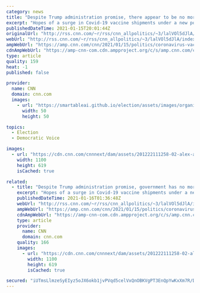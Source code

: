 ```yaml
---
category: news
title: "Despite Trump administration promise, there appear to be no more 'reserve' 2nd vaccine doses to release"
excerpt: "Hopes of a surge in Covid-19 vaccine shipments under a new policy to release second doses held in reserve appear to be evaporating -- with the revelation that those doses have already been distributed, contrary to recent indications by the Trump administration.\n    \n"
publishedDateTime: 2021-01-15T20:01:44Z
originalUrl: "http://rss.cnn.com/~r/rss/cnn_allpolitics/~3/lalVOl5dJlA/index.html"
webUrl: "http://rss.cnn.com/~r/rss/cnn_allpolitics/~3/lalVOl5dJlA/index.html"
ampWebUrl: "https://amp.cnn.com/cnn/2021/01/15/politics/coronavirus-vaccine-reserve-dose/index.html"
cdnAmpWebUrl: "https://amp-cnn-com.cdn.ampproject.org/c/s/amp.cnn.com/cnn/2021/01/15/politics/coronavirus-vaccine-reserve-dose/index.html"
type: article
quality: 159
heat: -1
published: false

provider:
  name: CNN
  domain: cnn.com
  images:
    - url: "https://smartableai.github.io/election/assets/images/organizations/cnn.com-50x50.jpg"
      width: 50
      height: 50

topics:
  - Election
  - Democratic Voice

images:
  - url: "https://cdn.cnn.com/cnnnext/dam/assets/201222111258-02-alex-azar-vaccine-1222-super-tease.jpg"
    width: 1100
    height: 619
    isCached: true

related:
  - title: "Despite Trump administration promise, government has no more 'reserve' 2nd vaccine doses"
    excerpt: "Hopes of a surge in Covid-19 vaccine shipments under a new policy to release second doses held in reserve appear to be evaporating -- with the revelation that those doses have already been distributed, contrary to recent indications by the Trump administration.\n    \n"
    publishedDateTime: 2021-01-16T01:36:48Z
    webUrl: "http://rss.cnn.com/~r/rss/cnn_allpolitics/~3/lalVOl5dJlA/index.html"
    ampWebUrl: "https://amp.cnn.com/cnn/2021/01/15/politics/coronavirus-vaccine-reserve-dose/index.html"
    cdnAmpWebUrl: "https://amp-cnn-com.cdn.ampproject.org/c/s/amp.cnn.com/cnn/2021/01/15/politics/coronavirus-vaccine-reserve-dose/index.html"
    type: article
    provider:
      name: CNN
      domain: cnn.com
    quality: 166
    images:
      - url: "https://cdn.cnn.com/cnnnext/dam/assets/201222111258-02-alex-azar-vaccine-1222-super-tease.jpg"
        width: 1100
        height: 619
        isCached: true

secured: "iUTmsLlmzeSyEIyz5oJX6okb1jvPVqd5celVxQnOBKVgPT3EnQpYwKxXm7R/DmWhBmY2/SF92l1fxiarvO4fU0hmL7Cu2dOyRDdhJu34z0tJMIS+VFFS0YcAvLpd7Y6tYh2i4a5lVs8Pktzh01Oodraizr/9dT/n4PmLD8IbIlPtn1g52ExKkqGfpWFk4D1lD1sCZYgtXA5XWY4niKy5I1ifYFELPSVI9Ap8cloUmDblGi4BPrgjn6XRRXVY8jizQJ5A7VMBhnAvzKkUrhTP1UnQ4tWZcH0d82Qpgx6nTJLdkEzF5GO+SN5cuQsOi0lgfPDbeAMeydTHHVTr+z6Etc3gkxoRuRUrdnCdOYQ+yYA=;V6o9tItLbdMGTFnkX/7Blw=="
---
```


